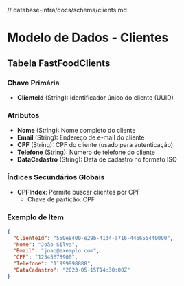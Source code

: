 // database-infra/docs/schema/clients.md
# Modelo de Dados - Clientes

## Tabela FastFoodClients

### Chave Primária
- **ClienteId** (String): Identificador único do cliente (UUID)

### Atributos
- **Nome** (String): Nome completo do cliente
- **Email** (String): Endereço de e-mail do cliente
- **CPF** (String): CPF do cliente (usado para autenticação)
- **Telefone** (String): Número de telefone do cliente
- **DataCadastro** (String): Data de cadastro no formato ISO

### Índices Secundários Globais
- **CPFIndex**: Permite buscar clientes por CPF
  - Chave de partição: CPF

### Exemplo de Item
```json
{
  "ClienteId": "550e8400-e29b-41d4-a716-446655440000",
  "Nome": "João Silva",
  "Email": "joao@exemplo.com",
  "CPF": "12345678900",
  "Telefone": "11999998888",
  "DataCadastro": "2023-05-15T14:30:00Z"
}